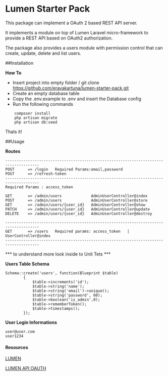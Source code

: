 # Lumen Starter Pack
This package can implement a OAuth 2 based REST API server.

It implements a module on top of Lumen Laravel micro-framework to provide a REST API based on OAuth2 authorization.

The package also provides a users module with permission control that can create, update, delete and list users.

##Installation

**How To**

- Insert project into empty folder / git clone https://github.com/erayakartuna/lumen-starter-pack.git
- Create an empty database table
- Copy the .env.example to .env and insert the Database config
- Run the following commands
```
    composer install
    php artisan migrate
    php artisan db:seed
```
Thats it!

##Usage

**Routes**

```
-------------------------------------------------------------------------------------
POST      => /login   Required Params:email,password
POST      => /refresh-token
-------------------------------------------------------------------------------------
Required Params : access_token

GET       => /admin/users             AdminUserController@index
POST      => /admin/users             AdminUserController@store
GET       => /admin/users/{user_id}   AdminUserController@show
PATCH     => /admin/users/{user_id}   AdminUserController@update
DELETE    => /admin/users/{user_id}   AdminUserController@destroy

-------------------------------------------------------------------------------------
GET       => /users   Required params: access_token   |  UserController@index
-------------------------------------------------------------------------------------
```
*** to understand more look inside to Unit Tets ***

**Users Table Schema**
```
Schema::create('users', function(Blueprint $table)
		{
			$table->increments('id');
			$table->string('name');
			$table->string('email')->unique();
			$table->string('password', 60);
			$table->boolean('is_admin',0);
			$table->rememberToken();
			$table->timestamps();
		});
```

**User Login Informations**
```
user@user.com
user1234
```

#### Resources

[LUMEN](https://lumen.laravel.com/)

[LUMEN API OAUTH](https://github.com/esbenp/lumen-api-oauth)



